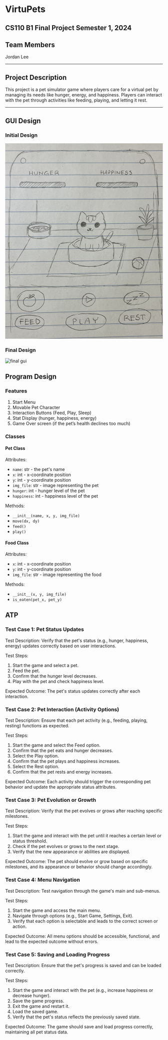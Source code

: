 # VirtuPets
## CS110 B1 Final Project  Semester 1, 2024

## Team Members

Jordan Lee

***

## Project Description

This project is a pet simulator game where players care for a virtual pet by managing its needs like hunger, energy, and happiness. Players can interact with the pet through activities like feeding, playing, and letting it rest.

***    

## GUI Design

### Initial Design

![initial gui](assets/gui.jpg)

### Final Design

![final gui](assets/finalgui.jpg)

## Program Design

### Features

1. Start Menu
2. Movable Pet Character
3. Interaction Buttons (Feed, Play, Sleep)
4. Stat Display (hunger, happiness, energy)
5. Game Over screen (if the pet’s health declines too much)

### Classes
#### **Pet Class**
Attributes:
- `name`: str - the pet's name
- `x`: int - x-coordinate position
- `y`: int - y-coordinate position
- `img_file`: str - image representing the pet
- `hunger`: int - hunger level of the pet
- `happiness`: int - happiness level of the pet

Methods:
- `__init__(name, x, y, img_file)`
- `move(dx, dy)`
- `feed()`
- `play()`

#### **Food Class**
Attributes:
- `x`: int - x-coordinate position
- `y`: int - y-coordinate position
- `img_file`: str - image representing the food

Methods:
- `__init__(x, y, img_file)`
- `is_eaten(pet_x, pet_y)`

## ATP

### **Test Case 1: Pet Status Updates**  
Test Description: Verify that the pet's status (e.g., hunger, happiness, energy) updates correctly based on user interactions.  

Test Steps: 
1. Start the game and select a pet.  
2. Feed the pet.  
3. Confirm that the hunger level decreases.  
4. Play with the pet and check happiness level.  

Expected Outcome:
The pet's status updates correctly after each interaction.

### **Test Case 2: Pet Interaction (Activity Options)**  
Test Description: Ensure that each pet activity (e.g., feeding, playing, resting) functions as expected.

Test Steps:
1. Start the game and select the Feed option.
2. Confirm that the pet eats and hunger decreases.
3. Select the Play option.
4. Confirm that the pet plays and happiness increases.
5. Select the Rest option.
6. Confirm that the pet rests and energy increases.

Expected Outcome:
Each activity should trigger the corresponding pet behavior and update the appropriate status attributes.


### **Test Case 3: Pet Evolution or Growth**
Test Description: Verify that the pet evolves or grows after reaching specific milestones.

Test Steps:
1. Start the game and interact with the pet until it reaches a certain level or status threshold.
2. Check if the pet evolves or grows to the next stage.
3. Verify that the new appearance or abilities are displayed.

Expected Outcome:
The pet should evolve or grow based on specific milestones, and its appearance or behavior should change accordingly.


### **Test Case 4: Menu Navigation**
Test Description: Test navigation through the game's main and sub-menus.

Test Steps:
1. Start the game and access the main menu.
2. Navigate through options (e.g., Start Game, Settings, Exit).
3. Verify that each option is selectable and leads to the correct screen or action.

Expected Outcome:
All menu options should be accessible, functional, and lead to the expected outcome without errors.


### **Test Case 5: Saving and Loading Progress**
Test Description: Ensure that the pet's progress is saved and can be loaded correctly.

Test Steps:
1. Start the game and interact with the pet (e.g., increase happiness or decrease hunger).
2. Save the game progress.
3. Exit the game and restart it.
4. Load the saved game.
5. Verify that the pet's status reflects the previously saved state.

Expected Outcome:
The game should save and load progress correctly, maintaining all pet status data.